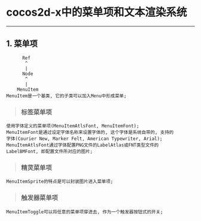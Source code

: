 # **cocos2d-x中的菜单项和文本渲染系统**
***



## **1. 菜单项**
          Ref
           ^
           |
          Node
           ^
           |
        MenuItem
    MenuItem是一个基类, 它的子类可以加入Menu中形成菜单;
> ### **标签菜单项**
    使用字体定义的菜单项(MenuItemAtlsFont, MenuItemFont); 
    MenuItemFont是通过设定字体名称来设置字体的, 这个字体是系统自带的, 支持的
    字体(Courier New, Marker Felt, American Typewriter, Arial);
    MenuItemAtlsFont通过字体配置PNG文件的LabelAtlas或FNT类型文件的
    LabelBMFont, 即配置文件所对应的图片;
> ### **精灵菜单项**
    MenuItemSprite的特点是可以封装图片进入菜单项;
> ### **触发器菜单项**
    MenuItemToggle可以将任意的菜单项穿进去, 作为一个触发器按钮式的开关;
